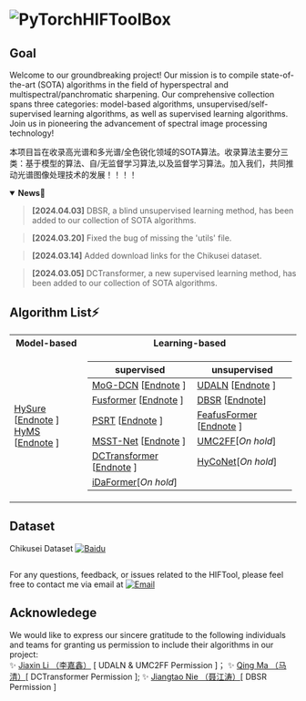 # ![PyTorch](https://img.shields.io/badge/-white?style=for-the-badge&logo=pytorch)HIFToolBox
## Goal
Welcome to our groundbreaking project! Our mission is to compile state-of-the-art (SOTA) algorithms in the field of hyperspectral and multispectral/panchromatic sharpening. Our comprehensive collection spans three categories: model-based algorithms, unsupervised/self-supervised learning algorithms, as well as supervised learning algorithms. Join us in pioneering the advancement of spectral image processing technology!  

本项目旨在收录高光谱和多光谱/全色锐化领域的SOTA算法。收录算法主要分三类：基于模型的算法、自/无监督学习算法,以及监督学习算法。加入我们，共同推动光谱图像处理技术的发展！！！！

<details open>  <summary>  <b>News</b>📰 </summary> <p>
<!--  may -->  

> **[2024.04.03]**  DBSR, a blind unsupervised learning method, has been added to our collection of SOTA algorithms.   

> **[2024.03.20]**  Fixed the bug of missing the 'utils' file.  

> **[2024.03.14]**  Added download links for the Chikusei dataset.   

> **[2024.03.05]**  DCTransformer, a new supervised learning method, has been added to our collection of SOTA algorithms.  
</p></details>

## Algorithm List⚡
<table>
<tr><th> Model-based </th><th>Learning-based</th></tr>
<tr><td>


 [HySure](https://github.com/alfaiate/HySure) [[Endnote](https://serveri.dotaindex.com/enw.php?q=info:MO4wOAc9b08J:scholar.google.com/&output=citation&scisdr=ClGi1W3VGAA:AFWwaeYAAAAAZfztZSG-TNwxaiI6XKNB_oyLblg&scisig=AFWwaeYAAAAAZfztZbzgCePAMT0xni7804KkXUQ&scisf=3&ct=citation&cd=-1&hl=zh-CN)  ]  
 [HyMS](https://github.com/Caoxuheng/HyMS) [[Endnote](https://serveri.dotaindex.com/enw.php?q=info:xLPyMJZ-FpMJ:scholar.google.com/&output=citation&scisdr=ClGi7GzdGAA:AFWwaeYAAAAAZfKHBs36iuksvtwHR3tOxJj4K_E&scisig=AFWwaeYAAAAAZfKHBi22c5pG0ocO8IdsD7IeD64&scisf=3&ct=citation&cd=-1&hl=zh-CN)  ]    
</td><td>

|   supervised   |   unsupervised   |
|--|--|
| [MoG-DCN](https://github.com/chengerr/Model-Guided-Deep-Hyperspectral-Image-Super-resolution) [[Endnote](https://serveri.dotaindex.com/enw.php?q=info:S7MfxO8q8aEJ:scholar.google.com/&output=citation&scisdr=ClGzTYxKGAA:AFWwaeYAAAAAZfzqejxMF1uMuFewQyuLumZKVjA&scisig=AFWwaeYAAAAAZfzqerlv_jCaJWoP-90-w_cFxFk&scisf=3&ct=citation&cd=-1&hl=zh-CN)  ]  |  [UDALN](https://github.com/JiaxinLiCAS/UDALN_GRSL) [[Endnote](https://serveri.dotaindex.com/enw.php?q=info:qgfL7WGaxdIJ:scholar.google.com/&output=citation&scisdr=ClH0gIhKGAA:AFWwaeYAAAAAZfztqCBAClOLL8rzuwlxJRpqoVg&scisig=AFWwaeYAAAAAZfztqN2brdoZRzp3r_r9I80dbow&scisf=3&ct=citation&cd=-1&hl=zh-CN)  ]  |  
| [Fusformer](https://github.com/J-FHu/Fusformer) [[Endnote](https://serveri.dotaindex.com/enw.php?q=info:Y_VL4yy1P_UJ:scholar.google.com/&output=citation&scisdr=ClEn-LSRGAA:AFWwaeYAAAAAZfzqzZaG0x6P_W0y8oPgrdOgHQ8&scisig=AFWwaeYAAAAAZfzqzZnBXY48xwYQSuCjBZ2Ksug&scisf=3&ct=citation&cd=-1&hl=zh-CN)  ]|[DBSR](https://github.com/JiangtaoNie/DBSR) [[Endnote](https://usercontent.cljtscd.com/scholar.enw?q=info:RsVj1tIoZW8J:scholar.google.com/&output=citation&scisdr=ClEJoW84GAA:AFWwaeYAAAAAZgzUB15HxpVbEk-pe7xcv0vQoq4&scisig=AFWwaeYAAAAAZgzUBzHlJPxWuRcd488RrViyj3o&scisf=3&ct=citation&cd=-1&hl=en)] |
| [PSRT](https://github.com/shangqideng/PSRT) [[Endnote](https://serveri.dotaindex.com/enw.php?q=info:v1UsDdmP02kJ:scholar.google.com/&output=citation&scisdr=ClEn-KBbGAA:AFWwaeYAAAAAZfzq836StZmuiBOmfmVVq4N10Os&scisig=AFWwaeYAAAAAZfzq85hczfI6DL9lRnYwzy3M_pM&scisf=3&ct=citation&cd=-1&hl=zh-CN)  ]  |[FeafusFormer](https://github.com/Caoxuheng/FeafusFormer) [[Endnote](https://serveri.dotaindex.com/enw.php?q=info:aMfnxk1NCsIJ:scholar.google.com/&output=citation&scisdr=ClE2KNo0GAA:AFWwaeYAAAAAZfzt5IO3l3FK900X1f__rVGoU7s&scisig=AFWwaeYAAAAAZfzt5KuMGawtVE7Gjgzoc0mzkQ0&scisf=3&ct=citation&cd=-1&hl=zh-CN)  ]|
| [MSST-Net](https://github.com/jx-mzc/MSST-Net) [[Endnote](https://serveri.dotaindex.com/enw.php?q=info:SL2o22p2NUQJ:scholar.google.com/&output=citation&scisdr=ClGT3Z9GGAA:AFWwaeYAAAAAZfzrHSbuijFA2riDQJZEXZr1GnE&scisig=AFWwaeYAAAAAZfzrHYGTYyXUa-y0H73FZG5JTXM&scisf=3&ct=citation&cd=-1&hl=zh-CN)  ]  |[UMC2FF](https://github.com/JiaxinLiCAS/UMC2FF_GRSL)[*On hold*] |  
| [DCTransformer](https://github.com/qingma2016/DCTransformer) [[Endnote](https://serveri.dotaindex.com/enw.php?q=info:yGUmoYD5aNoJ:scholar.google.com/&output=citation&scisdr=ClG_1Q4VGAA:AFWwaeYAAAAAZfzrkFunjs4brfHK-MujBieQ_Wo&scisig=AFWwaeYAAAAAZfzrkGWmRph52cvPtHZn16FAByQ&scisf=3&ct=citation&cd=-1&hl=zh-CN)  ] |[HyCoNet](https://github.com/saber-zero/NonRegSRNet)[*On hold*] |
| [iDaFormer](https://github.com/Caoxuheng/iDaFormer)[*On hold*]  | |
</td></tr> </table>   

## Dataset  
Chikusei Dataset [![Baidu](https://img.shields.io/badge/-AI&nbsp;Studio-white?style=flat&logo=baidu&logoColor=blue)](https://aistudio.baidu.com/datasetdetail/262154)

## 
 For any questions, feedback, or issues related to the HIFTool, please feel free to contact me via email at [![Email](https://img.shields.io/badge/-caoxuhengcn@gmail.com-white?style=square&logo=Gmail&link=mailto:caoxuhengcn@gmail.com)](mailto:caoxuhengcn@gmail.com)  
 ## Acknowledege
We would like to express our sincere gratitude to the following individuals and teams for granting us permission to include their algorithms in our project:  
 ✨ [Jiaxin Li （李嘉鑫）](https://github.com/JiaxinLiCAS) [ UDALN & UMC2FF Permission ]； ✨ [Qing Ma （马 清）](https://github.com/qingma2016)[ DCTransformer Permission ];  ✨ [Jiangtao Nie （聂江涛）](https://github.com/JiangtaoNie)[ DBSR Permission ]  

